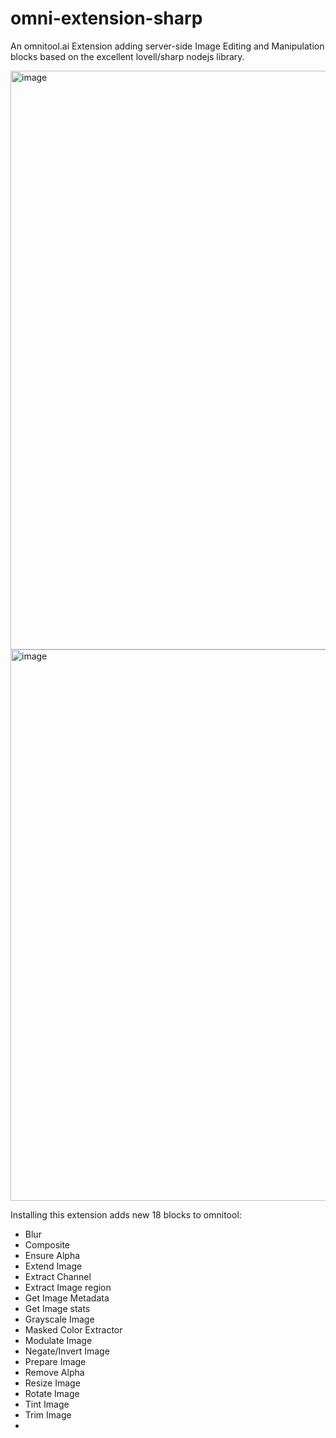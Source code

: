# omni-extension-sharp

An omnitool.ai Extension adding server-side Image Editing and Manipulation blocks based on the excellent lovell/sharp nodejs library.


<img width="926" alt="image" src="https://github.com/georgzoeller/omni-extension-sharp/assets/2640999/e801c820-53a2-4108-8c42-97c575545bfd">

<img width="882" alt="image" src="https://github.com/georgzoeller/omni-extension-sharp/assets/2640999/185dc993-9510-4954-bb2b-e66d129164ca">


Installing this extension adds new 18 blocks to omnitool:
- Blur
- Composite
- Ensure Alpha
- Extend Image
- Extract Channel
- Extract Image region
- Get Image Metadata
- Get Image stats
- Grayscale Image
- Masked Color Extractor
- Modulate Image
- Negate/Invert Image
- Prepare Image
- Remove Alpha
- Resize Image
- Rotate Image
- Tint Image
- Trim Image
- 
